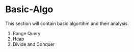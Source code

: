 # Basic-Algo
This section will contain basic algortihm and their analysis.
1. Range Query
2. Heap
3. Divide and Conquer
